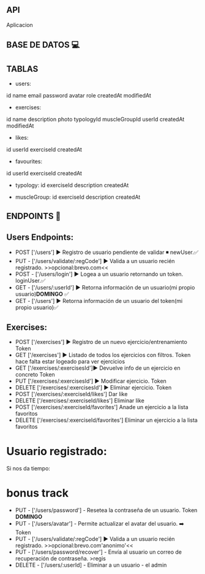 ## API

Aplicacion

## BASE DE DATOS 💻

## TABLAS

- users:

id
name
email
password
avatar
role
createdAt
modifiedAt

- exercises:

id
name
description
photo
typologyId
muscleGroupId
userId
createdAt
modifiedAt

- likes:

id
userId
exerciseId
createdAt

- favourites:

id
userId
exerciseId
createdAt

- typology:
  id
  exerciseId
  description
  createdAt

- muscleGroup:
  id
  exerciseId
  description
  createdAt

## ENDPOINTS 🏁

## Users Endpoints:

- POST ['/users'] ▶️ Registro de usuario pendiente de validar ◾ newUser.✅
- PUT - ['/users/validate/:regCode'] ▶️ Valida a un usuario recién registrado. >>opcional:brevo.com<<
- POST - ['/users/login'] ▶️ Logea a un usuario retornando un token. loginUser.✅
- GET - ['/users/:userId'] ▶️ Retorna información de un usuario(mi propio usuario)**DOMINGO** ✅
- GET - ['/users'] ▶️ Retorna información de un usuario del token(mi propio usuario)✅

## Exercises:

- POST ['/exercises'] ▶️ Registro de un nuevo ejercicio/entrenamiento Token
- GET ['/exercises'] ▶️ Listado de todos los ejercicios con filtros. Token hace falta estar logeado para ver ejercicios
- GET ['/exercises/:exercisesId']▶️ Devuelve info de un ejercicio en concreto Token
- PUT ['/exercises/:exercisesId'] ▶️ Modificar ejercicio. Token
- DELETE ['/exercises/:exercisesId'] ▶️ Eliminar ejercicio. Token
- POST ['/exercises/:exerciseId/likes'] Dar like
- DELETE ['/exercises/:exerciseId/likes'] Eliminar like
- POST ['/exercises/:exerciseId/favorites'] Anade un ejercicio a la lista favoritos
- DELETE ['/exercises/:exerciseId/favorites'] Eliminar un ejercicio a la lista favoritos

# Usuario registrado:

Si nos da tiempo:

# bonus track

- PUT - ['/users/password'] - Resetea la contraseña de un usuario. Token **DOMINGO**
- PUT - ['/users/avatar'] - Permite actualizar el avatar del usuario. ➡️ Token
- PUT - ['/users/validate/:regCode'] ▶️ Valida a un usuario recién registrado. >>opcional:brevo.com'anonimo'<<
- PUT - ['/users/password/recover'] - Envía al usuario un correo de recuperación de contraseña. >regis
- DELETE - ['/users/:userId] - Eliminar a un usuario - el admin
